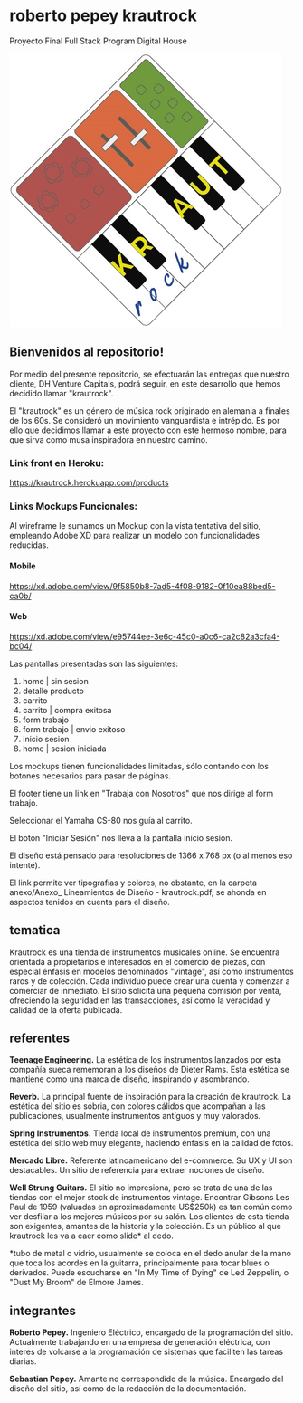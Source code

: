# roberto pepey krautrock
Proyecto Final Full Stack Program Digital House

![Logo Krautrock](https://raw.githubusercontent.com/sebastian-pepey/roberto_pepey-krautrock/main/public/img/logo_krautrock_medium.jpg)

## Bienvenidos al repositorio!

Por medio del presente repositorio, se efectuarán las entregas que nuestro cliente, DH Venture Capitals, podrá seguir, en este desarrollo que hemos decidido llamar "krautrock".

El "krautrock" es un género de música rock originado en alemania a finales de los 60s. Se consideró un movimiento vanguardista e intrépido. Es por ello que decidimos llamar a este proyecto con este hermoso nombre, para que sirva como musa inspiradora en nuestro camino.

### Link front en Heroku:

https://krautrock.herokuapp.com/products

### Links Mockups Funcionales:

Al wireframe le sumamos un Mockup con la vista tentativa del sitio, empleando Adobe XD para realizar un modelo con funcionalidades reducidas.

#### Mobile
https://xd.adobe.com/view/9f5850b8-7ad5-4f08-9182-0f10ea88bed5-ca0b/

#### Web
https://xd.adobe.com/view/e95744ee-3e6c-45c0-a0c6-ca2c82a3cfa4-bc04/

Las pantallas presentadas son las siguientes:

1. home | sin sesion
2. detalle producto
3. carrito
4. carrito | compra exitosa
5. form trabajo
6. form trabajo | envio exitoso
7. inicio sesion
8. home | sesion iniciada

Los mockups tienen funcionalidades limitadas, sólo contando con los botones necesarios para pasar de páginas.

El footer tiene un link en "Trabaja con Nosotros" que nos dirige al form trabajo.

Seleccionar el Yamaha CS-80 nos guía al carrito.

El botón "Iniciar Sesión" nos lleva a la pantalla inicio sesion.

El diseño está pensado para resoluciones de 1366 x 768 px (o al menos eso intenté).

El link permite ver tipografías y colores, no obstante, en la carpeta anexo/Anexo_ Lineamientos de Diseño - krautrock.pdf, se ahonda en aspectos tenidos en cuenta para el diseño.

## tematica
Krautrock es una tienda de instrumentos musicales online. Se encuentra orientada a propietarios e interesados en el comercio de piezas, con especial énfasis en modelos denominados "vintage", así como instrumentos raros y de colección.
Cada individuo puede crear una cuenta y comenzar a comerciar de inmediato. El sitio solicita una pequeña comisión por venta, ofreciendo la seguridad en las transacciones, así como la veracidad y calidad de la oferta publicada.

## referentes
**Teenage Engineering.** La estética de los instrumentos lanzados por esta compañía sueca rememoran a los diseños de Dieter Rams. Esta estética se mantiene como una marca de diseño, inspirando y asombrando.

**Reverb.** La principal fuente de inspiración para la creación de krautrock. La estética del sitio es sobria, con colores cálidos que acompañan a las publicaciones, usualmente instrumentos antíguos y muy valorados.

**Spring Instrumentos.** Tienda local de instrumentos premium, con una estética del sitio web muy elegante, haciendo énfasis en la calidad de fotos.

**Mercado Libre.** Referente latinoamericano del e-commerce. Su UX y UI son destacables. Un sitio de referencia para extraer nociones de diseño.

**Well Strung Guitars.** El sitio no impresiona, pero se trata de una de las tiendas con el mejor stock de instrumentos vintage. Encontrar Gibsons Les Paul de 1959 (valuadas en aproximadamente US$250k) es tan común como ver desfilar a los mejores músicos por su salón. Los clientes de esta tienda son exigentes, amantes de la historia y la colección. Es un público al que krautrock les va a caer como slide* al dedo.

*tubo de metal o vidrio, usualmente se coloca en el dedo anular de la mano que toca los acordes en la guitarra, principalmente para tocar blues o derivados. Puede escucharse en "In My Time of Dying" de Led Zeppelin, o "Dust My Broom" de Elmore James.

## integrantes
**Roberto Pepey.** Ingeniero Eléctrico, encargado de la programación del sitio. Actualmente trabajando en una empresa de generación eléctrica, con interes de volcarse a la programación de sistemas que faciliten las tareas diarias.

**Sebastian Pepey.** Amante no correspondido de la música. Encargado del diseño del sitio, así como de la redacción de la documentación.



